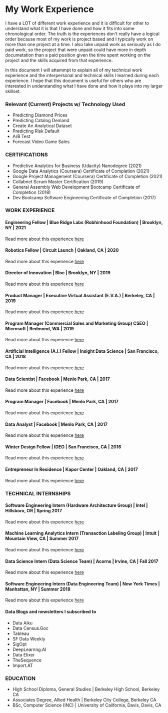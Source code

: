 # My Work Experience
I have a LOT of different work experience and it is difficult for other to understand what it is that I have done and how it fits into some chronological order. The truth is
the experiences don't really have a logical order because most of my work is project based and I typically work on more than one project at a time. I also take unpaid work as 
seriously as I do paid work, so the project that were unpaid could have more in depth documetation than a paid position given the time spent working on the project and the skills acquired
from that experience.

In this document I will attemmpt to explain all of my technical work experience and the interpersonal and technical skills I learned during each experience. I hope that this document
is useful for others who are interested in understanding what I have done and how it plays into my larger skillset.

### Relevant (Current) Projects w/ Technology Used

- Predicting Diamond Prices
- Predicting Catalog Demand
- Create An Analytical Dataset
- Predicting Risk Default
- A/B Test
- Forecast Video Game Sales

### CERTIFICATIONS
- Predictive Analytics for Business (Udacity) 		Nanodegree   	(2021)
- Google Data Analytics (Coursera)  	 	Certificate of Completion   	(2021)
- Google Project Management (Coursera) 	Certificate of Completion   	(2021)
- Collabnet 					Scrum Master Certification  	(2019)
- General Assembly Web Development Bootcamp 	Certificate of Completion   	(2018)
- Dev Bootcamp Software Engineering 		Certificate of Completion   	(2017)
 
### WORK EXPERIENCE
#### Engineering Fellow | Blue Ridge Labs (Robhinhood Foundation) |	Brooklyn, NY 	|		2021

Read more about this experience [here](https://amblount.github.io/unpackingwork/engineeringfellow)

#### Robotics Fellow | Circuit Launch 	|	Oakland, CA 	|		2020

Read more about this experience [here](https://amblount.github.io/unpackingwork/roboticsfellow)

#### Director of Innovation | Bloc | 		Brooklyn, NY 	|		2019

Read more about this experience [here](https://amblount.github.io/unpackingwork/directorofinnovation)

#### Product Manager | Executive Virtual Assistant (E.V.A.) 	|		Berkeley, CA 	|		2019

Read more about this experience [here](https://amblount.github.io/unpackingwork/evapm)
 
#### Program Manager (Commercial Sales and Marketing Group) CSEO | Microsoft 	|		Redmond, WA 	|		2019

Read more about this experience [here](https://amblount.github.io/unpackingwork/microsoftprogrammanager)

#### Artificial Intelligence (A.I.) Fellow | Insight Data Science 	|	San Francisco, CA 	|	2018

Read more about this experience [here](https://amblount.github.io/unpackingwork/insightaifellow)

#### Data Scientist | Facebook 	|		Menlo Park, CA		|	2017

Read more about this experience [here](https://amblount.github.io/unpackingwork/datasciencefacebook)

#### Program Manager | Facebook 	|		Menlo Park, CA |		2017

Read more about this experience [here](https://amblount.github.io/unpackingwork/facebookprogrammanager)

#### Data Analyst | Facebook 	|		Menlo Park, CA |		2017

Read more about this experience [here](https://amblount.github.io/unpackingwork/facebookdataanalyst)

#### Winter Design Fellow | IDEO 		|	San Francisco, CA 	|	2016

Read more about this experience [here](https://amblount.github.io/unpackingwork/winterdesignfellowIDEO)

#### Entrepreneur In Residence | Kapor Center |	Oakland, CA 	|		2017

Read more about this experience [here](https://amblount.github.io/unpackingwork/eirkapor) 

### TECHNICAL INTERNSHIPS

#### Software Engineering Intern (Hardware Architecture Group) |       Intel | Hillsboro, OR | Spring 2017

Read more about this experience [here](https://amblount.github.io/unpackingwork/softwareinternshipintel) 

#### Machine Learning Analytics Intern (Transaction Labeling Group) | Intuit | Mountain View, CA | Summer 2017

Read more about this experience [here](https://amblount.github.io/unpackingwork/intuitanalyticsintern) 

#### Data Science Intern (Data Science Team)        |           Acorns | Irvine, CA | Fall 2017 

Read more about this experience [here](https://amblount.github.io/unpackingwork/datascienceinternacorns) 

#### Software Engineering Intern (Data Engineering Team)   |  New York Times | Manhattan, NY | Summer 2018

Read more about this experience [here](https://amblount.github.io/unpackingwork/nytdataengineeringintern) 

#### Data Blogs and newsletters I subscribed to
    
- Data Aiku
- Data Census.Goc
- Tableau
- SF Data Weekly
- SigOpt
- DeepLearnng.AI
- Data Elixer
- TheSequence
- Import.AT  

### EDUCATION
- High School Diploma, General Studies | Berkeley High School, Berkeley CA
- Associates Degree, Allied Health | Berkeley City College, Berkeley CA
- BSc, Computer Science (INC) | University of California, Davis, Davis, CA
